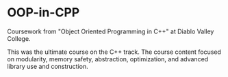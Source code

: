 OOP-in-CPP
==========

Coursework from "Object Oriented Programming in C++" at Diablo Valley College.

This was the ultimate course on the C++ track. The course content focused on
modularity, memory safety, abstraction, optimization, and advanced library
use and construction.
